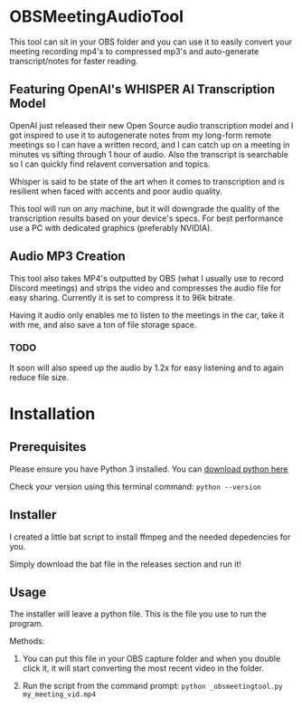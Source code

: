 # OBSMeetingAudioTool

This tool can sit in your OBS folder and you can use it to easily convert your meeting recording mp4's to compressed mp3's and auto-generate transcript/notes for faster reading.

## Featuring OpenAI's WHISPER AI Transcription Model

OpenAI just released their new Open Source audio transcription model and I got inspired to use it to autogenerate notes from my long-form remote meetings so I can have a written record, and I can catch up on a meeting in minutes vs sifting through 1 hour of audio. Also the transcript is searchable so I can quickly find relavent conversation and topics.

Whisper is said to be state of the art when it comes to transcription and is resilient when faced with accents and poor audio quality.

This tool will run on any machine, but it will downgrade the quality of the transcription results based on your device's specs. For best performance use a PC with dedicated graphics (preferably NVIDIA).

## Audio MP3 Creation

This tool also takes MP4's outputted by OBS (what I usually use to record Discord meetings) and strips the video and compresses the audio file for easy sharing. Currently it is set to compress it to 96k bitrate.

Having it audio only enables me to listen to the meetings in the car, take it with me, and also save a ton of file storage space.

### TODO

It soon will also speed up the audio by 1.2x for easy listening and to again reduce file size.

# Installation

## Prerequisites

Please ensure you have Python 3 installed. You can [download python here](https://www.python.org/downloads/)

Check your version using this terminal command:
`python --version`

## Installer

I created a little bat script to install ffmpeg and the needed depedencies for you.

Simply download the bat file in the releases section and run it!

## Usage

The installer will leave a python file. This is the file you use to run the program.

Methods:

1. You can put this file in your OBS capture folder and when you double click it, it will start converting the most recent video in the folder.

2. Run the script from the command prompt: `python _obsmeetingtool.py my_meeting_vid.mp4`

